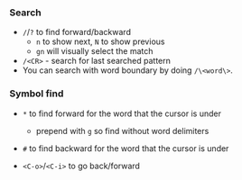 
### Search
- `/`/`?` to find forward/backward
    - `n` to show next, `N` to show previous
    - `gn` will visually select the match
- `/<CR>` - search for last searched pattern 
- You can search with word boundary by doing `/\<word\>`.

### Symbol find
- `*` to find forward for the word that the cursor is under
    - prepend with `g` so find without word delimiters
- `#` to find backward for the word that the cursor is under

- `<C-o>`/`<C-i>` to go back/forward
